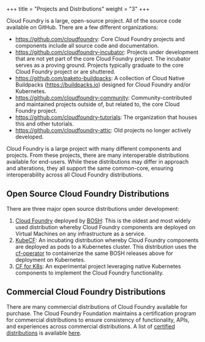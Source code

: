 +++
title = "Projects and Distributions"
weight = "3"
+++

Cloud Foundry is a large, open-source project. All of the source code available on GitHub. There are a few different organizations:

- https://github.com/cloudfoundry: Core Cloud Foundry projects and components include all source code and documentation.
- https://github.com/cloudfoundry-incubator: Projects under development that are not yet part of the core Cloud Foundry project. The incubator serves as a proving ground. Projects typically graduate to the core Cloud Foundry project or are shuttered.
- https://github.com/paketo-buildpacks: A collection of Cloud Native Buildpacks (https://buildpacks.io) designed for Cloud Foundry and/or Kubernetes.
- https://github.com/cloudfoundry-community: Community-contributed and maintained projects outside of, but related to, the core Cloud Foundry project.
- https://github.com/cloudfoundry-tutorials: The organization that houses this and other tutorials.
- https://github.com/cloudfoundry-attic: Old projects no longer actively developed.

Cloud Foundry is a large project with many different components and projects. From these projects, there are many interoperable distributions available for end-users. While these distributions may differ in approach and alterations, they all support the same common-core, ensuring interoperability across all Cloud Foundry distributions.

## Open Source Cloud Foundry Distributions

There are three major open source distributions under development:

1. [Cloud Foundry](https://github.com/cloudfoundry/cf-deployment) deployed by [BOSH](https://bosh.io): This is the oldest and most widely used distribution whereby Cloud Foundry components are deployed on Virtual Machines on any infrastructure as a service.  
1. [KubeCF](https://github.com/cloudfoundry-incubator/kubecf): An incubating distribution whereby Cloud Foundry components are deployed as pods to a Kubernetes cluster. This distribution uses the [cf-operator](https://github.com/cloudfoundry-incubator/cf-operator) to containerize the same BOSH releases above for deployment on Kubernetes.
1. [CF for K8s](https://github.com/cloudfoundry/cf-for-k8s): An experimental project leveraging native Kubernetes components to implement the Cloud Foundry functionality.

## Commercial Cloud Foundry Distributions

There are many commercial distributions of Cloud Foundry available for purchase. The Cloud Foundry Foundation maintains a certification program for commercial distributions to ensure consistency of functionality, APIs, and experiences across commercial distributions. A list of [certified distributions](https://www.cloudfoundry.org/certified-platforms/) is available [here](https://www.cloudfoundry.org/certified-platforms/).
